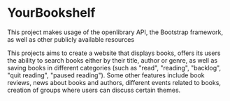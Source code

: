 # YourBookshelf
This project makes usage of the openlibrary API, the Bootstrap framework, as well as other publicly available resources

This projects aims to create a website that displays books, offers its users the ability to search books either by their title, author or genre, as well as saving books in different categories (such as "read", "reading", "backlog", "quit reading", "paused reading"). Some other features include book reviews, news about books and authors, different events related to books, creation of groups where users can discuss certain themes. 
